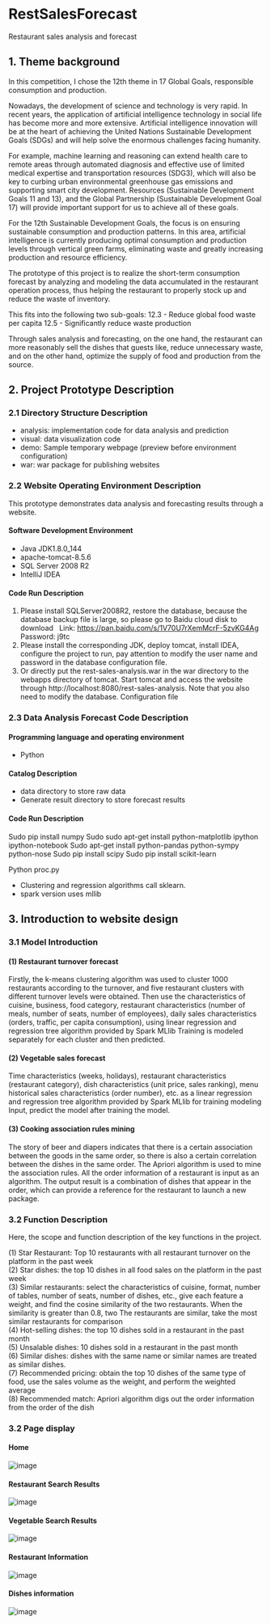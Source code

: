 # RestSalesForecast

Restaurant sales analysis and forecast

## 1. Theme background

In this competition, I chose the 12th theme in 17 Global Goals, responsible consumption and production.

Nowadays, the development of science and technology is very rapid. In recent years, the application of artificial intelligence technology in social life has become more and more extensive. Artificial intelligence innovation will be at the heart of achieving the United Nations Sustainable Development Goals (SDGs) and will help solve the enormous challenges facing humanity.

For example, machine learning and reasoning can extend health care to remote areas through automated diagnosis and effective use of limited medical expertise and transportation resources (SDG3), which will also be key to curbing urban environmental greenhouse gas emissions and supporting smart city development. Resources (Sustainable Development Goals 11 and 13), and the Global Partnership (Sustainable Development Goal 17) will provide important support for us to achieve all of these goals.

For the 12th Sustainable Development Goals, the focus is on ensuring sustainable consumption and production patterns. In this area, artificial intelligence is currently producing optimal consumption and production levels through vertical green farms, eliminating waste and greatly increasing production and resource efficiency.

The prototype of this project is to realize the short-term consumption forecast by analyzing and modeling the data accumulated in the restaurant operation process, thus helping the restaurant to properly stock up and reduce the waste of inventory.

This fits into the following two sub-goals:
12.3 - Reduce global food waste per capita
12.5 - Significantly reduce waste production

Through sales analysis and forecasting, on the one hand, the restaurant can more reasonably sell the dishes that guests like, reduce unnecessary waste, and on the other hand, optimize the supply of food and production from the source.

## 2. Project Prototype Description

### 2.1 Directory Structure Description

- analysis: implementation code for data analysis and prediction
- visual: data visualization code
- demo: Sample temporary webpage (preview before environment configuration)
- war: war package for publishing websites

### 2.2 Website Operating Environment Description

This prototype demonstrates data analysis and forecasting results through a website.

#### Software Development Environment

- Java JDK1.8.0_144  
- apache-tomcat-8.5.6  
- SQL Server 2008 R2  
- IntelliJ IDEA  

#### Code Run Description

1. Please install SQLServer2008R2, restore the database, because the database backup file is large, so please go to Baidu cloud disk to download
  Link: https://pan.baidu.com/s/1V70U7rXemMcrF-5zvKG4Ag Password: j9tc
2. Please install the corresponding JDK, deploy tomcat, install IDEA, configure the project to run, pay attention to modify the user name and password in the database configuration file.
3. Or directly put the rest-sales-analysis.war in the war directory to the webapps directory of tomcat. Start tomcat and access the website through http://localhost:8080/rest-sales-analysis. Note that you also need to modify the database. Configuration file


### 2.3 Data Analysis Forecast Code Description

#### Programming language and operating environment

- Python

#### Catalog Description

- data directory to store raw data
- Generate result directory to store forecast results

#### Code Run Description
Sudo pip install numpy
Sudo sudo apt-get install python-matplotlib ipython ipython-notebook
Sudo apt-get install python-pandas python-sympy python-nose
Sudo pip install scipy
Sudo pip install scikit-learn

Python proc.py

- Clustering and regression algorithms call sklearn.
- spark version uses mllib

## 3. Introduction to website design

### 3.1 Model Introduction

#### (1) Restaurant turnover forecast
Firstly, the k-means clustering algorithm was used to cluster 1000 restaurants according to the turnover, and five restaurant clusters with different turnover levels were obtained. Then use the characteristics of cuisine, business, food category, restaurant characteristics (number of meals, number of seats, number of employees), daily sales characteristics (orders, traffic, per capita consumption), using linear regression and regression tree algorithm provided by Spark MLlib Training is modeled separately for each cluster and then predicted.

#### (2) Vegetable sales forecast
Time characteristics (weeks, holidays), restaurant characteristics (restaurant category), dish characteristics (unit price, sales ranking), menu historical sales characteristics (order number), etc. as a linear regression and regression tree algorithm provided by Spark MLlib for training modeling Input, predict the model after training the model.

#### (3) Cooking association rules mining
The story of beer and diapers indicates that there is a certain association between the goods in the same order, so there is also a certain correlation between the dishes in the same order. The Apriori algorithm is used to mine the association rules. All the order information of a restaurant is input as an algorithm. The output result is a combination of dishes that appear in the order, which can provide a reference for the restaurant to launch a new package.

### 3.2 Function Description

Here, the scope and function description of the key functions in the project.

(1) Star Restaurant: Top 10 restaurants with all restaurant turnover on the platform in the past week  
(2) Star dishes: the top 10 dishes in all food sales on the platform in the past week  
(3) Similar restaurants: select the characteristics of cuisine, format, number of tables, number of seats, number of dishes, etc., give each feature a weight, and find the cosine similarity of the two restaurants. When the similarity is greater than 0.8, two The restaurants are similar, take the most similar restaurants for comparison  
(4) Hot-selling dishes: the top 10 dishes sold in a restaurant in the past month  
(5) Unsalable dishes: 10 dishes sold in a restaurant in the past month  
(6) Similar dishes: dishes with the same name or similar names are treated as similar dishes.  
(7) Recommended pricing: obtain the top 10 dishes of the same type of food, use the sales volume as the weight, and perform the weighted average  
(8) Recommended match: Apriori algorithm digs out the order information from the order of the dish  


### 3.2 Page display

#### Home
![image](./screenshot/Home.png)

#### Restaurant Search Results
![image](./screenshot/SearchHotelResults.png)

#### Vegetable Search Results
![image](./screenshot/SearchFoodResults.png)

#### Restaurant Information
![image](./screenshot/Hotel_Info.png)

#### Dishes information
![image](./screenshot/Food_Info.png)
